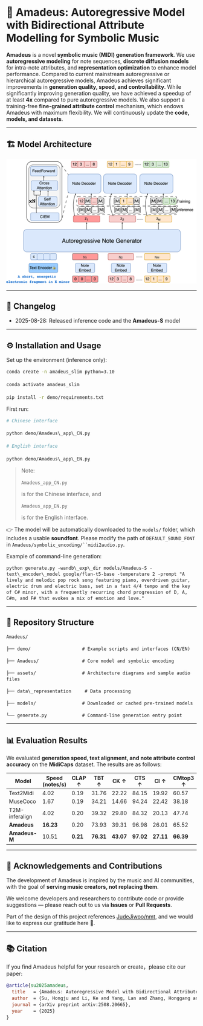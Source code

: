 # 🎵 Amadeus: Autoregressive Model with Bidirectional Attribute Modelling for Symbolic Music

**Amadeus** is a novel **symbolic music (MIDI) generation framework**. We use **autoregressive modeling** for note sequences, **discrete diffusion models** for intra-note attributes, and **representation optimization** to enhance model performance. Compared to current mainstream autoregressive or hierarchical autoregressive models, Amadeus achieves significant improvements in **generation quality, speed, and controllability**. While significantly improving generation quality, we have achieved a speedup of at least **4x** compared to pure autoregressive models. We also support a training-free **fine-grained attribute control** mechanism, which endows Amadeus with maximum flexibility. We will continuously update the **code, models, and datasets**.



***

## 🏗️ Model Architecture
<p align="center">
  <img src="assets/amadeus-framwork.drawio.png" alt="Amadeus architecture" width="600">
</p>



***

## 📅 Changelog



*   2025-08-28: Released inference code and the **Amadeus-S** model



***

## ⚙️ Installation and Usage

Set up the environment (inference only):



```bash
conda create -n amadeus_slim python=3.10

conda activate amadeus_slim

pip install -r demo/requirements.txt
```

First run:



```bash
# Chinese interface

python demo/Amadeus\_app\_CN.py

# English interface

python demo/Amadeus\_app\_EN.py
```

> Note: 
>
> `Amadeus_app_CN.py`
>
>  is for the Chinese interface, and 
>
> `Amadeus_app_EN.py`
>
>  is for the English interface.

👉 The model will be automatically downloaded to the `models/` folder, which includes a usable **soundfont**. Please modify the path of `DEFAULT_SOUND_FONT` in `Amadeus/symbolic_encoding/``midi2audio.py`.

Example of command-line generation:



```
python generate.py -wandb\_exp\_dir models/Amadeus-S -text\_encoder\_model google/flan-t5-base -temperature 2 -prompt "A lively and melodic pop rock song featuring piano, overdriven guitar, electric drum and electric bass, set in a fast 4/4 tempo and the key of C# minor, with a frequently recurring chord progression of D, A, C#m, and F# that evokes a mix of emotion and love."
```



***

## 📂 Repository Structure



```
Amadeus/

├── demo/                   # Example scripts and interfaces (CN/EN)

├── Amadeus/                # Core model and symbolic encoding

├── assets/                 # Architecture diagrams and sample audio files

├── data\_representation     # Data processing

├── models/                 # Downloaded or cached pre-trained models

└── generate.py             # Command-line generation entry point
```



***

## 📊 Evaluation Results

We evaluated **generation speed, text alignment, and note attribute control accuracy** on the **MidiCaps** dataset. The results are as follows:



| Model          | Speed (notes/s) | CLAP ↑   | TBT ↑     | CK ↑      | CTS ↑     | CI ↑      | CMtop3 ↑  |
| -------------- | --------------- | -------- | --------- | --------- | --------- | --------- | --------- |
| Text2Midi      | 4.02            | 0.19     | 31.76     | 22.22     | 84.15     | 19.92     | 60.57     |
| MuseCoco       | 1.67            | 0.19     | 34.21     | 14.66     | 94.24     | 22.42     | 38.18     |
| T2M-inferalign | 4.02            | 0.20     | 39.32     | 29.80     | 84.32     | 20.13     | 47.74     |
| **Amadeus**    | **16.23**       | 0.20     | 73.93     | 39.31     | 96.98     | 26.01     | 65.52     |
| **Amadeus-M**  | 10.51           | **0.21** | **76.31** | **43.07** | **97.02** | **27.11** | **66.39** |



***

## 🤝 Acknowledgements and Contributions

The development of Amadeus is inspired by the music and AI communities, with the goal of **serving music creators, not replacing them**.

We welcome developers and researchers to contribute code or provide suggestions — please reach out to us via **Issues** or **Pull Requests**.

Part of the design of this project references [JudeJiwoo/nmt](https://github.com/JudeJiwoo/nmt), and we would like to express our gratitude here 🙏.



***

## 📚 Citation

If you find Amadeus helpful for your research or create，please cite our paper:



```bibtex
@article{su2025amadeus,
  title   = {Amadeus: Autoregressive Model with Bidirectional Attribute Modelling for Symbolic Music},
  author  = {Su, Hongju and Li, Ke and Yang, Lan and Zhang, Honggang and Song, Yi-Zhe},
  journal = {arXiv preprint arXiv:2508.20665},
  year    = {2025}
}